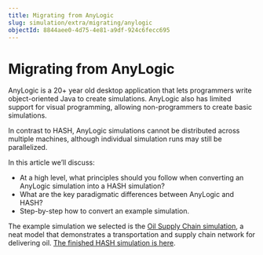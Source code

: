 ```yaml
---
title: Migrating from AnyLogic
slug: simulation/extra/migrating/anylogic
objectId: 8844aee0-4d75-4e81-a9df-924c6fecc695
---
```


# Migrating from AnyLogic

AnyLogic is a 20+ year old desktop application that lets programmers write object-oriented Java to create simulations. AnyLogic also has limited support for visual programming, allowing non-programmers to create basic simulations.

In contrast to HASH, AnyLogic simulations cannot be distributed across multiple machines, although individual simulation runs may still be parallelized.

In this article we’ll discuss:

* At a high level, what principles should you follow when converting an AnyLogic simulation into a HASH simulation?
* What are the key paradigmatic differences between AnyLogic and HASH?
* Step-by-step how to convert an example simulation.

The example simulation we selected is the [Oil Supply Chain simulation](https://drive.google.com/file/d/192MY6ftxnaaeF-5YaM0Ok8BZItIzBrUb/view?usp=sharing), a neat model that demonstrates a transportation and supply chain network for delivering oil. [The finished HASH simulation is here](/@hash/oil-supply-chain).

